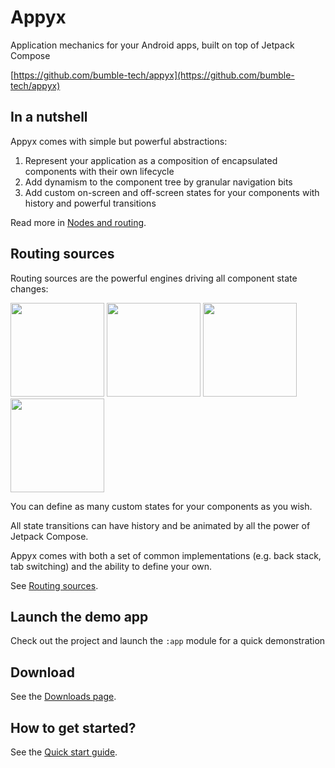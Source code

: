 # Appyx


Application mechanics for your Android apps, built on top of Jetpack Compose

[https://github.com/bumble-tech/appyx](https://github.com/bumble-tech/appyx)


## In a nutshell

Appyx comes with simple but powerful abstractions:

1. Represent your application as a composition of encapsulated components with their own lifecycle
2. Add dynamism to the component tree by granular navigation bits
3. Add custom on-screen and off-screen states for your components with history and powerful transitions

Read more in [Nodes and routing](basics/nodes-and-routing.md).


## Routing sources

Routing sources are the powerful engines driving all component state changes:

<img src="https://i.imgur.com/8gy3Ghb.gif" width="150"> <img src="https://i.imgur.com/Kj0P85H.gif" width="150"> <img src="https://i.imgur.com/N8rEPrJ.gif" width="150"> <img src="https://i.imgur.com/esLXh61.gif" width="150">

You can define as many custom states for your components as you wish. 

All state transitions can have history and be animated by all the power of Jetpack Compose. 

Appyx comes with both a set of common implementations (e.g. back stack, tab switching) and the ability to define your own.  

See [Routing sources](routingsources/index.md).


## Launch the demo app

Check out the project and launch the `:app` module for a quick demonstration


## Download

See the [Downloads page](setup/downloads.md).


## How to get started?

See the [Quick start guide](setup/quickstart.md).
